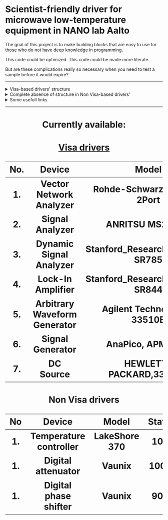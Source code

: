 # Scientist-friendly driver for microwave low-temperature equipment in NANO lab Aalto

The goal of this project is to make building blocks that are easy to use for those who do
not have deep knowledge in programming.

This code could be optimized. This code could be made more literate.

But are these complications really so necessary when you need to test a sample
before it would expire?

****


<details>
<summary>
Visa-based drivers' structure
</summary>

    Visa (PyVisa) is a nice and super convenient way to communicate with any device. 
    It is the best choice. 


First of all what all devices can do? They can listen for commands and respond. So we can <span style="color:#7306f9;">__write__</span> and <span style="color:#ed06f9;">__read__</span>. 
If we would summ up this two commands so that we ask the device, we would end up with <span style="color:#13f908;">__query__</span>. 


<span style="color:#f9068c;"> NB! </span> Not all devices have <span style="color:#13f908;">query</span> command built in. 

Then we need to create an 'virtual device' - object of the device class. 
A general class that is built in PyVisa is ResourceManager. 
Here is an example of how to go through all available in the network devices. 

```
import pyvisa
rm = pyvisa.ResourceManager()
list_of_instrument = rm.list_resources()
for i in range(len(list_of_instrument)):
    my_instrument = rm.open_resource(list_of_instrument[i])
    try:
        listen = my_instrument.query('*IDN?')
        print(i, 'Found instrument at', list_of_instrument[i], '-> ', listen[:-2])
    except: pass
```

    Output:

    2 Found instrument at GPIB0::13::INSTR ->  Agilent Technologies,33510B,MY52200739,3.03-1.19-2.00-52-0
    5 Found instrument at GPIB0::18::INSTR ->  ANRITSU,MS2830A,6200847105,4.09.01
    11 Found instrument at GPIB0::26::INSTR ->  HEWLETT-PACKARD,33120A,0,7.0-5.0-1.
    14 Found instrument at GPIB0::30::INSTR ->  Stanford_Research_Systems,SR844,s/n48867,ver1.00

As one can see from the example, we asked the device a question "Who are you?" ('*IDN?') and received answers from devices present in the local network. 
It a general command supported by all Visa-based devices. 
In the very same manner all drivers are organized in this repository. 


![plot](./sch.png)

</details>

<details>
<summary>
Complete absence of structure in Non Visa-based drivers'
</summary>

    Visa is a nice and super convenient 

</details>

<details>
<summary>
Some usefull links
</summary>

- A pretty extensive library of drivers
https://qcodes.github.io/Qcodes/index.html 

- LakeShore 370/372
https://lake-shore-python-driver.readthedocs.io/en/latest/index.html

</details>

****


<h1 align="center"> Currently available:

<h1 align="center"> <a href="https://en.wikipedia.org/wiki/Virtual_instrument_software_architecture" target="_blank">Visa drivers</a> 


| No. | Device                       | Model                             | Status |
|-----|------------------------------|-----------------------------------|--------|
| 1.  | Vector Network Analyzer      | Rohde-Schwarz, ZNB20-2Port        | 50%    |
| 2.  | Signal Analyzer              | ANRITSU MS2830A                   | 20%    |
| 3.  | Dynamic Signal Analyzer      | Stanford_Research_Systems, SR785  | 20%    |
| 4.  | Lock-In Amplifier            | Stanford_Research_Systems, SR844  | 20%    |
| 5.  | Arbitrary Waveform Generator | Agilent Technologies, 33510B      | 20%    |
| 6.  | Signal Generator             | AnaPico, APMS20G                  | 20%    |
| 7.  | DC Source                    | HEWLETT-PACKARD,33120A            | 90%    |


<h1 align="center">Non Visa drivers


| No | Device                 | Model         | Status |
|----|------------------------|---------------|--------|
| 1. | Temperature controller | LakeShore 370 | 10%    |
| 1. | Digital attenuator     | Vaunix        | 100%   |
| 1. | Digital phase shifter  | Vaunix        | 90%    |

